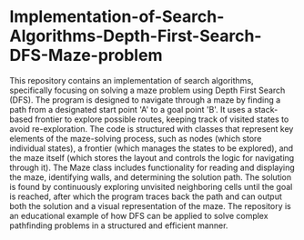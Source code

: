 # Implementation-of-Search-Algorithms-Depth-First-Search-DFS-Maze-problem

This repository contains an implementation of search algorithms, specifically focusing on solving a maze problem using Depth First Search (DFS). The program is designed to navigate through a maze by finding a path from a designated start point 'A' to a goal point 'B'. It uses a stack-based frontier to explore possible routes, keeping track of visited states to avoid re-exploration. The code is structured with classes that represent key elements of the maze-solving process, such as nodes (which store individual states), a frontier (which manages the states to be explored), and the maze itself (which stores the layout and controls the logic for navigating through it). The Maze class includes functionality for reading and displaying the maze, identifying walls, and determining the solution path. The solution is found by continuously exploring unvisited neighboring cells until the goal is reached, after which the program traces back the path and can output both the solution and a visual representation of the maze. The repository is an educational example of how DFS can be applied to solve complex pathfinding problems in a structured and efficient manner.
